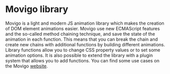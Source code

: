 # Movigo library

Movigo is a light and modern JS animation library which makes the creation of DOM element animations easier.
Movigo use new ECMAScript features and the so-called method chaining technique, and save the state of the animation in each function.
This means that you can break the chain and create new chains with additional functions by building different animations.
Library functions allow you to change CSS property values or to set some animation options.
It is also possible to extend the library with a plugin system that allows you to add functions.
You can find some use cases on the Movigo [website](https://movigo.cedoor.dev).